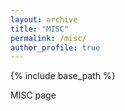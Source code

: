 ```yaml
---
layout: archive
title: "MISC"
permalink: /misc/
author_profile: true
---
```


{% include base_path %}

MISC page





